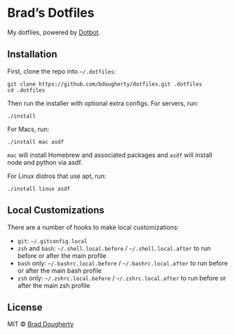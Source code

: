 # Brad’s Dotfiles

My dotfiles, powered by [Dotbot](https://github.com/anishathalye/dotbot).

## Installation

First, clone the repo into `~/.dotfiles`:

```shell
git clone https://github.com/bdougherty/dotfiles.git .dotfiles
cd .dotfiles
```

Then run the installer with optional extra configs. For servers, run:

```shell
./install
```

For Macs, run:

```shell
./install mac asdf
```

`mac` will install Homebrew and associated packages and `asdf` will install node and python via asdf.

For Linux distros that use apt, run:

```shell
./install linux asdf
```

## Local Customizations

There are a number of hooks to make local customizations:

* `git`: `~/.gitconfig.local`
* `zsh` and `bash`: `~/.shell.local.before` / `~/.shell.local.after` to run before or after the main profile
* `bash` only: `~/.bashrc.local.before` / `~/.bashrc.local.after` to run before or after the main bash profile
* `zsh` only: `~/.zshrc.local.before` / `~/.zshrc.local.after` to run before or after the main zsh profile

## License

MIT © [Brad Dougherty](https://brad.is)
